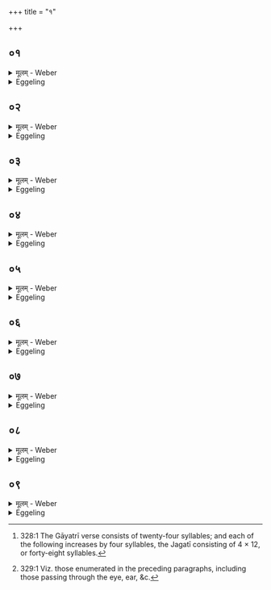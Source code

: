 +++
title = "१"

+++






##  ०१
<details><summary>मूलम् - Weber</summary>

प्राणो᳘ गायत्री᳟॥  
च᳘क्षुरुष्णिग्वा᳘गनुष्टुम्म᳘नो बृहती श्रो᳘त्रम् पङ्क्तिर्य᳘ एॗवाय᳘म् प्रज᳘ननः प्राण᳘ एष᳘ त्रिष्टुब᳘थॗ योऽयम᳘वाङ् प्राण᳘ एष ज᳘गती ता᳘नि वा᳘ एता᳘नि सप्त छ᳘न्दांसि चतुरुत्तरा᳘ण्यग्नौ᳘ क्रियन्ते॥
</details>

<details><summary>Eggeling</summary>

1. The Gāyatrī is the breath (of Prajāpati, the altar), the Ushṇih the eye, the Anushṭubh the voice, the Br̥hatī the mind, the Paṅkti the ear; the Trishṭubh is that generative breath; and the Jagatī

that downward breathing;--these are the seven metres increasing by four (syllables) each [^egg_631], which are produced in Agni (the fire-altar).

[^egg_631]: 328:1 The Gāyatrī verse consists of twenty-four syllables; and each of the following increases by four syllables, the Jagatī consisting of 4 × 12, or forty-eight syllables.
</details>


##  ०२
<details><summary>मूलम् - Weber</summary>

प्राणो᳘ गायत्री᳘ति॥  
तद्य᳘ एव᳘ प्राण᳘स्य महिमा य᳘द्वीर्यं᳘ त᳘देत᳘त्सह᳘स्रम् प्राण᳘स्यैॗवैत᳘द्वीर्यं᳘ यद्ध्यस्य चिन्वतः᳘ प्राण उत्क्का᳘मेत्त᳘त एॗवैॗषोऽग्निर्न᳘ चीयेतैते᳘नैॗवास्य रूपे᳘ण सह᳘स्रमेष᳘ गायत्रीः सं᳘चितो भवति॥
</details>

<details><summary>Eggeling</summary>

2. 'The Gāyatrī is the breath,'--thus, whatever power, whatever vigour there is in the breath that is this one thousand; and to the breath, indeed, this vigour belongs; for were the breath of him who builds it to pass away, this fire-altar, assuredly, would not be built: by this its form that (altar) becomes built (so as to contain) a thousand Gāyatrīs.
</details>


##  ०३
<details><summary>मूलम् - Weber</summary>

च᳘क्षुरुष्णिगि᳘ति॥  
त᳘द्य एव च᳘क्षुषो महिमा य᳘द्वीर्यं᳘ त᳘देत᳘त्सह᳘स्रं च᳘क्षुष एॗवैत᳘द्वीर्यं᳘ यद्ध्य᳘स्य चिन्वतश्च᳘क्षुरुत्क्रा᳘मेत्त᳘त एॗवैॗषोऽग्निर्न᳘ चीयेतैते᳘नैॗवास्य रूपे᳘ण सह᳘स्रमेष᳘ उष्णि᳘हः सं᳘चितो भवति॥
</details>

<details><summary>Eggeling</summary>

3. 'The Ushṇih is the eye,'--thus, whatever power, whatever vigour there is in the eye that is this one thousand; and to the eye, indeed, this vigour belongs, for were the eye-sight of him who builds it to pass away, this fire-altar, assuredly, would not be built: by this its form that (altar) becomes built (so as to contain) a thousand Ushṇihs.
</details>


##  ०४
<details><summary>मूलम् - Weber</summary>

वा᳘गनुष्टुबि᳘ति॥  
तद्य᳘ एव᳘ वाचो᳘ महिमा य᳘द्वीर्यं᳘ त᳘देत᳘त्सह᳘स्रं वाच᳘ एॗवैत᳘द्वीर्यं᳘ यद्ध्य᳘स्य चिन्वतो वा᳘गुत्क्रा᳘मेत्त᳘त एॗवैॗषोऽग्निर्न᳘ चीयेतैते᳘नैॗवास्य रूपे᳘ण सह᳘स्रमेॗषोऽनुष्टु᳘भः सं᳘चितो भवति॥
</details>

<details><summary>Eggeling</summary>

4. 'The Anushṭubh is the voice,'--thus, whatever power, whatever vigour there is in the voice that is this one thousand; and to the voice, indeed, this vigour belongs, for were the voice of him who builds it to pass away, this fire-altar, assuredly, would not be built: by this its form that (altar) becomes built (so as to contain) a thousand Anushṭubhs.
</details>


##  ०५
<details><summary>मूलम् - Weber</summary>

म᳘नो बृहती᳘ति॥  
तद्य᳘ एव म᳘नसो महिमा य᳘द्वीर्यं᳘ त᳘देत᳘त्सह᳘स्रम् म᳘नस एॗवैत᳘द्वीर्यं᳘ यद्ध्य᳘स्य चिन्वतो म᳘न उत्क्रा᳘मेत्त᳘त एॗवैॗषोऽग्निर्न᳘ चीयेतैते᳘नैॗवास्य रूपे᳘ण सह᳘स्रमेष᳘ बृहतीः सं᳘चितो भवति॥
</details>

<details><summary>Eggeling</summary>

5. 'The Br̥hatī is the mind,'--thus, whatever power, whatever vigour there is in the mind that is this one thousand; and to the mind, indeed, this vigour belongs, for were the mind of him who builds it to pass away, this fire altar, assuredly,

would not be built: by this its form that (altar) becomes built (so as to contain) a thousand Br̥hatīs.
</details>


##  ०६
<details><summary>मूलम् - Weber</summary>

श्रो᳘त्रम् पङ्क्तिरि᳘ति॥  
तद्य᳘ एव श्रो᳘त्रस्य महिमा य᳘द्वीर्यं᳘ त᳘देत᳘त्सह᳘स्रं श्रो᳘त्रस्यैॗवैत᳘द्वीर्यं᳘ यद्ध्य᳘स्य चिन्वतः श्रो᳘त्रमुत्क्रा᳘मे᳘त्त᳘त एॗवैॗषोऽग्निर्न᳘ चीयेतैते᳘नैॗवास्य रूपे᳘ण सह᳘स्रमेष᳘ पङ्क्तीः सं᳘चितो भवति॥
</details>

<details><summary>Eggeling</summary>

6. 'The Paṅkti is the ear,'--thus, whatever power, whatever vigour there is in the ear that is this one thousand; and to the ear, indeed, this vigour belongs, for were the power of hearing of him who builds it to pass away, this fire-altar, assuredly, would not be built: by this its form that (altar) becomes built (so as to contain) a thousand Paṅktis.
</details>


##  ०७
<details><summary>मूलम् - Weber</summary>

य᳘ एॗवाय᳘म् प्रज᳘ननः प्राणः᳟॥  
एष᳘ त्रिष्टुबि᳘ति तद्य᳘ एॗवैत᳘स्य प्राण᳘स्य महिमा य᳘द्वीर्यं᳘ त᳘देत᳘त्सह᳘स्रमेत᳘स्यैॗवैत᳘त्प्राण᳘स्य वीर्यं᳘ यद्ध्य᳘स्य चिन्वत᳘ एष᳘ प्राण᳘ आलु᳘भ्येत्त᳘त एॗवैॗषोऽग्निर्न᳘ चीयेतै᳘तेॗनैवास्य रूपे᳘ण सह᳘स्रमेष᳘ त्रिष्टु᳘भः सं᳘चितो भवति॥
</details>

<details><summary>Eggeling</summary>

7. 'The Trishṭubh is that generative (life-giving) breath,'--thus, whatever power, whatever vigour there is in that breath, that is this one thousand; and to that breath, indeed, this vigour belongs, for were that breath of him who builds it to become disordered, this fire-altar, assuredly, would not be built: by this its form that (altar) becomes built (so as to contain) a thousand Trishṭubhs.
</details>


##  ०८
<details><summary>मूलम् - Weber</summary>

अ᳘थॗ योऽयम᳘वाङ् प्राणः᳟॥  
एष ज᳘गती᳘ति तद्य᳘ एॗवैत᳘स्य प्राण᳘स्य महिमा य᳘द्वीर्यं᳘ त᳘देत᳘त्सह᳘स्रमेत᳘स्यैॗवैत᳘त्प्राण᳘स्य वीर्यं᳘ यद्ध्य᳘स्य चिन्वत᳘ एष᳘ प्रल्ण᳘ आ६उ᳘भ्येत्त᳘त एॗवैॗषोऽग्निर्न᳘ चीयेतैते᳘नैॗवास्य रूपे᳘ण सह᳘स्रमेष᳘ जगतीः सं᳘चितो भवति॥
</details>

<details><summary>Eggeling</summary>

8. 'And the Jagatī is that downward breathing,'--thus, whatever power, whatever vigour there is in that breathing, that is this one thousand; and to that breathing, indeed, this vigour belongs, for were that breathing of him who builds it to become disordered, this fire-altar, assuredly, would not be built: by this its form that (altar) becomes built (so as to include) a thousand Jagatīs.
</details>


##  ०९
<details><summary>मूलम् - Weber</summary>

ता᳘नि वा᳘ एता᳘नि॥  
सप्त छ᳘न्दांसि चतुरुत्तरा᳘ण्यॗन्योऽन्य᳘स्मिन्प्र᳘तिष्ठितानि सॗप्तेमे पु᳘रुषे प्राणा᳘ अॗन्योऽन्य᳘स्मिन्प्र᳘तिष्ठितास्तद्या᳘वन्तमेवंविच्छ᳘न्दसां गण᳘मन्वा᳘ह छ᳘न्दसश्छन्दसो हैॗवास्य सो᳘ऽनूक्तो भवति स्तुतो᳘ वा शस्तो वो᳘पहितो वा॥
</details>
<details><summary>Eggeling</summary>

9. Now, these seven metres which increase by four (syllables) successively, and are firmly established in one another, are those seven vital airs [^egg_632] in man, firmly established in one another: thus, by

[^egg_632]: 329:1 Viz. those enumerated in the preceding paragraphs, including those passing through the eye, ear, &c.

as much as the number of metres he utters has that (altar) of him who knows this, prayers uttered upon it in metre after metre, or hymns chanted, or śastras recited, or (bricks) laid down upon it.
</details>

